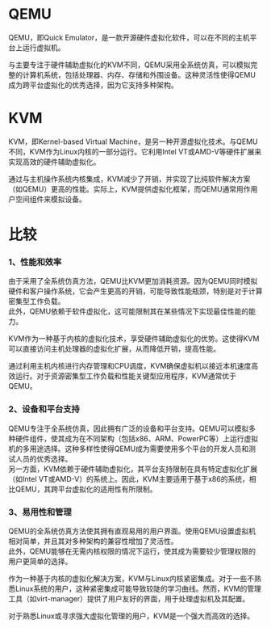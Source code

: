 
# QEMU

QEMU，即Quick Emulator，是一款开源硬件虚拟化软件，可以在不同的主机平台上运行虚拟机。

与主要专注于硬件辅助虚拟化的KVM不同，QEMU采用全系统仿真，可以模拟完整的计算机系统，包括处理器、内存、存储和外围设备。这种灵活性使得QEMU成为跨平台虚拟化的优秀选择，因为它支持多种架构。

# KVM

KVM，即Kernel-based Virtual Machine，是另一种开源虚拟化技术。与QEMU不同，KVM作为Linux内核的一部分运行。它利用Intel VT或AMD-V等硬件扩展来实现高效的硬件辅助虚拟化。

通过与主机操作系统内核集成，KVM减少了开销，并实现了比纯软件解决方案（如QEMU）更高的性能。实际上，KVM提供虚拟化框架，而QEMU通常用作用户空间组件来模拟设备。

# 比较

### **1、性能和效率**

由于采用了全系统仿真方法，QEMU比KVM更加消耗资源。因为QEMU同时模拟硬件和客户操作系统，它会产生更高的开销，可能导致性能瓶颈，特别是对于计算密集型工作负载。  
此外，QEMU依赖于软件虚拟化，这可能限制其在某些情况下实现最佳性能的能力。

KVM作为一种基于内核的虚拟化技术，享受硬件辅助虚拟化的优势。这使得KVM可以直接访问主机处理器的虚拟化扩展，从而降低开销，提高性能。

通过利用主机内核进行内存管理和CPU调度，KVM确保虚拟机以接近本机速度高效运行。对于资源密集型工作负载和性能关键型应用程序，KVM通常优于QEMU。

### **2、设备和平台支持**

QEMU专注于全系统仿真，因此拥有广泛的设备和平台支持。QEMU可以模拟多种硬件组件，使其成为在不同架构（包括x86、ARM、PowerPC等）上运行虚拟机的多用途选择。这种多样性使得QEMU成为需要使用多个平台的开发人员和测试人员的优秀选择。  
另一方面，KVM依赖于硬件辅助虚拟化，其平台支持限制在具有特定虚拟化扩展（如Intel VT或AMD-V）的系统上。因此，KVM主要适用于基于x86的系统，相比QEMU，其跨平台虚拟化的适用性有所限制。

### **3、易用性和管理**

QEMU的全系统仿真方法使其拥有直观易用的用户界面。使用QEMU设置虚拟机相对简单，并且其对多种架构的兼容性增加了灵活性。  
此外，QEMU能够在无需内核权限的情况下运行，使其成为需要较少管理权限的用户更简单的选择。

作为一种基于内核的虚拟化解决方案，KVM与Linux内核紧密集成。对于一些不熟悉Linux系统的用户，这种紧密集成可能导致较陡的学习曲线。然而，KVM的管理工具（如virt-manager）提供了用户友好的界面，用于处理虚拟机及其配置。

对于熟悉Linux或寻求强大虚拟化管理的用户，KVM是一个强大而高效的选择。

